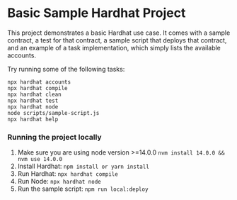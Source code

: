 # Basic Sample Hardhat Project

This project demonstrates a basic Hardhat use case. It comes with a sample contract, a test for that contract, a sample script that deploys that contract, and an example of a task implementation, which simply lists the available accounts.

Try running some of the following tasks:

```shell
npx hardhat accounts
npx hardhat compile
npx hardhat clean
npx hardhat test
npx hardhat node
node scripts/sample-script.js
npx hardhat help
```

### Running the project locally
  1. Make sure you are using node version >=14.0.0 `nvm install 14.0.0 && nvm use 14.0.0`
  2. Install Hardhat: `npm install or yarn install`
  3. Run Hardhat: `npx hardhat compile`
  4. Run Node: `npx hardhat node`
  5. Run the sample script: `npm run local:deploy`
